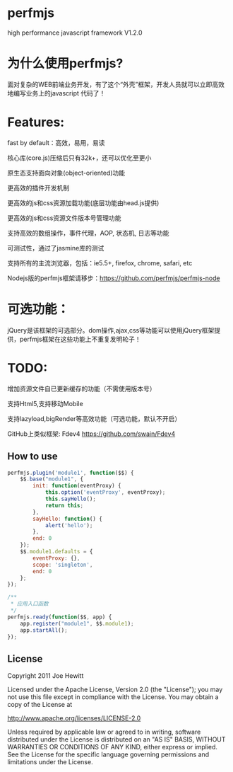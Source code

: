 perfmjs
=======
high performance javascript framework  V1.2.0

为什么使用perfmjs?　
=======
面对复杂的WEB前端业务开发，有了这个“外壳”框架，开发人员就可以立即高效地编写业务上的javascript 代码了！

Features:
=======
fast by default：高效，易用，易读

核心库(core.js)压缩后只有32k+，还可以优化至更小

原生态支持面向对象(object-oriented)功能

更高效的插件开发机制

更高效的js和css资源加载功能(底层功能由head.js提供)

更高效的js和css资源文件版本号管理功能

支持高效的数组操作，事件代理，AOP, 状态机, 日志等功能

可测试性，通过了jasmine库的测试

支持所有的主流浏览器，包括：ie5.5+, firefox, chrome, safari, etc

Nodejs版的perfmjs框架请移步：https://github.com/perfmjs/perfmjs-node

可选功能：
=======
jQuery是该框架的可选部分。dom操作,ajax,css等功能可以使用jQuery框架提供，perfmjs框架在这些功能上不重复发明轮子！

TODO:
=======
增加资源文件自已更新缓存的功能（不需使用版本号）

支持Html5,支持移动Mobile

支持lazyload,bigRender等高效功能（可选功能，默认不开启）

GitHub上类似框架: Fdev4  https://github.com/swain/Fdev4

How to use
-------
```js
perfmjs.plugin('module1', function($$) {
	$$.base("module1", {
		init: function(eventProxy) {
            this.option('eventProxy', eventProxy);
			this.sayHello();
			return this;
		},
		sayHello: function() {
			alert('hello');
		},
		end: 0
	});
	$$.module1.defaults = {
        eventProxy: {},
		scope: 'singleton',
		end: 0
	};
});
```
```js
/**
 * 应用入口函数
 */
perfmjs.ready(function($$, app) {
    app.register("module1", $$.module1);
    app.startAll();
});
```

License
-------

Copyright 2011 Joe Hewitt

Licensed under the Apache License, Version 2.0 (the "License");
you may not use this file except in compliance with the License.
You may obtain a copy of the License at

   http://www.apache.org/licenses/LICENSE-2.0

Unless required by applicable law or agreed to in writing, software
distributed under the License is distributed on an "AS IS" BASIS,
WITHOUT WARRANTIES OR CONDITIONS OF ANY KIND, either express or implied.
See the License for the specific language governing permissions and
limitations under the License.